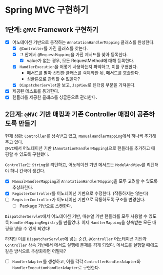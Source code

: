 # Spring MVC 구현하기

## 1단계: `@MVC` Framework 구현하기
- [x] 어노테이션 기반으로 동작하는 `AnnotationHandlerMapping` 클래스를 완성한다.
  - [x] `@Controller`를 가진 클래스를 찾는다.
  - [x] 그 안에서 `@RequestMapping`을 가진 메서드를 찾아 등록한다.
    - [x] value가 없는 경우, 모든 RequestMethod에 대해 등록한다.
  - [x] `HandlerExecution`을 어떻게 사용하는지 파악하고, 이를 구현한다.
    - 메서드를 받아 선언한 클래스를 객체화한 뒤, 메서드를 호출한다.
    - 싱글톤으로 관리할 수 없을까?
  - [x] `DispatcherServlet`을 보고, `JspView`로 렌더링 부분을 가져온다.
- [x] 제공된 테스트를 통과한다.
- [x] 핸들러를 제공한 클래스를 싱글톤으로 관리한다.

## 2단계: `@MVC` 기반 매핑과 기존 Controller 매핑이 공존하도록 만들기

현재 상황: `Controller`를 상속받고 있고, `ManualHandlerMapping`에서 하나씩 추가해주고 있다.<br/>
`@MVC`에서 어노테이션 기반 (`AnnotationHandlerMapping`)으로 핸들러를 추가하고 매핑할 수 있도록 구현했다.

`Controller`는 `String`을 리턴하고, 어노테이션 기반 메서드는 `ModelAndView`를 리턴해야 하니 간극이 생긴다.

- [x] `ManualHandlerMapping`과 `AnnotationHandlerMapping`을 모두 고려할 수 있도록 추상화한다.
- [x] `RegisterController`를 어노테이션 기반으로 수정한다. (작동하지는 않는다)
- [ ] `RegisterController`가 어노테이션 기반으로 작동하도록 구조를 변경한다.
  - [ ] Package 기반으로 스캔한다.

`DispatcherServlet`에서 어노테이션 기반, 매뉴얼 기반 핸들러를 모두 사용할 수 있도록 `HandlerMappingRegistry`를 만들었다. 이제 `HandlerMapping`을 상속받는 모든 매핑을 넣을 수 있게 되었다!

하지만 이를 `DispatcherServlet`에 넣는 순간, `@Controller` 어노테이션 기반과 `Controller` 상속 기반에서 메서드 실행에 문제를 겪게 되었다. 메서드를 실행할 때에도 같은 방식으로 추상화하면 어떨까?
- [ ] `HandlerAdapter`를 생성하고, 이를 각각 `ControllerHandlerAdapter`와 `HandlerExecutionHandlerAdapter`로 구현한다.
